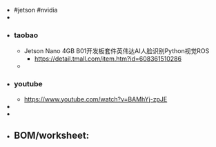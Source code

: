 - #jetson #nvidia
-
- ### taobao
	- Jetson Nano 4GB B01开发板套件英伟达AI人脸识别Python视觉ROS
		- https://detail.tmall.com/item.htm?id=608361510286
	-
- ### youtube
	- https://www.youtube.com/watch?v=BAMhYj-zpJE
-
-
- BOM/worksheet:
	-